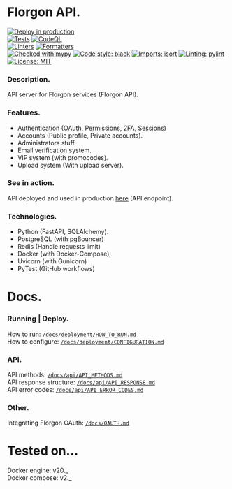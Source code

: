 # Florgon API.

[![Deploy in production](https://github.com/florgon/api/actions/workflows/deploy.yml/badge.svg)](https://github.com/florgon/api/actions/workflows/deploy.yml) \
[![Tests](https://github.com/florgon/api/actions/workflows/tests.yml/badge.svg)](https://github.com/florgon/api/actions/workflows/tests.yml)
[![CodeQL](https://github.com/florgon/api/actions/workflows/codeql.yml/badge.svg)](https://github.com/florgon/api/actions/workflows/codeql.yml) \
[![Linters](https://github.com/florgon/api/actions/workflows/linters.yml/badge.svg)](https://github.com/florgon/api/actions/workflows/linters.yml)
[![Formatters](https://github.com/florgon/api/actions/workflows/formatters.yml/badge.svg)](https://github.com/florgon/api/actions/workflows/formatters.yml) \
[![Checked with mypy](http://www.mypy-lang.org/static/mypy_badge.svg)](http://mypy-lang.org/)
[![Code style: black](https://img.shields.io/badge/code%20style-black-000000.svg)](https://github.com/psf/black)
[![Imports: isort](https://img.shields.io/badge/%20imports-isort-%231674b1?style=flat&labelColor=ef8336)](https://pycqa.github.io/isort/)
[![Linting: pylint](https://img.shields.io/badge/linting-pylint-yellowgreen?style=flat)](https://github.com/PyCQA/pylint) \
<a href="https://github.com/florgon/api/blob/main/LICENSE"><img alt="License: MIT" src="https://black.readthedocs.io/en/stable/_static/license.svg"></a>

### Description.

API server for Florgon services (Florgon API).

### Features.

- Authentication (OAuth, Permissions, 2FA, Sessions)
- Accounts (Public profile, Private accounts).
- Administrators stuff.
- Email verification system.
- VIP system (with promocodes).
- Upload system (With upload server).

### See in action.

API deployed and used in production [here](https://api.florgon.space/) (API endpoint).

### Technologies.

- Python (FastAPI, SQLAlchemy).
- PostgreSQL (with pgBouncer)
- Redis (Handle requests limit)
- Docker (with Docker-Compose),
- Uvicorn (with Gunicorn)
- PyTest (GitHub workflows)

# Docs.

### Running | Deploy.

How to run: [`/docs/deployment/HOW_TO_RUN.md`](/docs/deployment/HOW_TO_RUN.md) \
How to configure: [`/docs/deployment/CONFIGURATION.md`](/docs/deployment/CONFIGURATION.md)

### API.

API methods: [`/docs/api/API_METHODS.md`](/docs/api/API_METHODS.md) \
API response structure: [`/docs/api/API_RESPONSE.md`](/docs/api/API_RESPONSE.md) \
API error codes: [`/docs/api/API_ERROR_CODES.md`](/docs/api/API_ERROR_CODES.md)

### Other.

Integrating Florgon OAuth: [`/docs/OAUTH.md`](/docs/OAUTH.md)

# Tested on...

Docker engine: v20._ \
Docker compose: v2._
